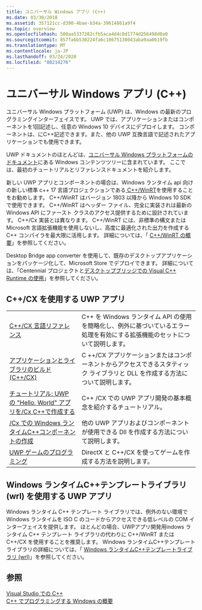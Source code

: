 ```yaml
---
title: ユニバーサル Windows アプリ (C++)
ms.date: 03/30/2018
ms.assetid: 357121cc-d390-4bae-b34a-39614861a9f4
ms.topic: overview
ms.openlocfilehash: 500aa5337382cfb5aca4d4c8d1774d256498d0a0
ms.sourcegitcommit: 857fa6b530224fa6c18675138043aba9aa0619fb
ms.translationtype: MT
ms.contentlocale: ja-JP
ms.lasthandoff: 03/24/2020
ms.locfileid: "80214276"
---
```

# <a name="universal-windows-apps-c"></a>ユニバーサル Windows アプリ (C++)

ユニバーサル Windows プラットフォーム (UWP) は、Windows の最新のプログラミングインターフェイスです。 UWP では、アプリケーションまたはコンポーネントを1回記述し、任意の Windows 10 デバイスにデプロイします。 コンポーネントは、にC++記述できます。また、他の UWP 互換言語で記述されたアプリケーションでも使用できます。

UWP ドキュメントのほとんどは、[ユニバーサル Windows プラットフォームのドキュメント](/windows/uwp/)にある Windows コンテンツツリーに含まれています。 ここでは、最初のチュートリアルとリファレンスドキュメントを紹介します。

新しい UWP アプリとコンポーネントの場合は、Windows ランタイム api 向けの新しい標準 c++ 17 言語プロジェクションである[ C++/WinRT](/windows/uwp/cpp-and-winrt-apis/)を使用することをお勧めします。 C++/WinRT はバージョン 1803 以降から Windows 10 SDK で使用できます。 C++/WinRT はヘッダー ファイル、完全に実装されは最新の Windows API にファースト クラスのアクセス提供するために設計されています。 C++/Cx 実装とは異なります。 C++/WinRT には、非標準の構文または Microsoft 言語拡張機能を使用しないし、高度に最適化された出力を作成する C++ コンパイラを最大限に活用します。 詳細については、「 [ C++/WinRT の概要](/windows/uwp/cpp-and-winrt-apis/intro-to-using-cpp-with-winrt)」を参照してください。

Desktop Bridge app converter を使用して、既存のデスクトップアプリケーションをパッケージ化して、Microsoft Store でデプロイできます。 詳細については、「Centennial プロジェクトと[デスクトップブリッジ](/windows/uwp/porting/desktop-to-uwp-root)[での Visual C++ Runtime の使用](https://blogs.msdn.microsoft.com/vcblog/2016/07/07/using-visual-c-runtime-in-centennial-project)」を参照してください。

## <a name="uwp-apps-that-use-ccx"></a>C++/CX を使用する UWP アプリ

|||
|-|-|
|[C++/CX 言語リファレンス](visual-c-language-reference-c-cx.md)|C++ を Windows ランタイム API の使用を簡略化し、例外に基づいているエラー処理を有効にする拡張機能のセットについて説明します。|
|[アプリケーションとライブラリのビルド (C++/CX)](building-apps-and-libraries-c-cx.md)|C ++/CX アプリケーションまたはコンポーネントからアクセスできるスタティック ライブラリと DLL を作成する方法について説明します。|
|[チュートリアル: UWP の "Hello, World" アプリを/Cx C++で作成する](/windows/uwp/get-started/create-a-basic-windows-10-app-in-cpp)|C++ /CX での UWP アプリ開発の基本概念を紹介するチュートリアル。 |
|[/Cx での Windows ランタイムC++コンポーネントの作成](/windows/uwp/winrt-components/creating-windows-runtime-components-in-cpp)|他の UWP アプリおよびコンポーネントが使用できる Dll を作成する方法について説明します。|
|[UWP ゲームのプログラミング](/windows/uwp/gaming/)|DirectX と C++/CX を使ってゲームを作成する方法を説明します。|

## <a name="uwp-apps-that-use-the-windows-runtime-c-template-library-wrl"></a>Windows ランタイムC++テンプレートライブラリ (wrl) を使用する UWP アプリ

Windows ランタイム C++ テンプレート ライブラリでは、例外のない環境で Windows ランタイムを ISO C のコードからアクセスできる低レベルの COM インターフェイスを提供します。 ほとんどの場合、UWPアプリ開発用indows ランタイム C++ テンプレート ライブラリの代わりに C++/WinRT または C++/CX を使用することを推奨します。 Windows ランタイムC++テンプレートライブラリの詳細については、「 [Windows ランタイムC++テンプレートライブラリ (wrl)](wrl/windows-runtime-cpp-template-library-wrl.md)」を参照してください。

## <a name="see-also"></a>参照

[Visual Studio での C++](../overview/visual-cpp-in-visual-studio.md)<br/>
[C++ でプログラミングする Windows の概要](../windows/overview-of-windows-programming-in-cpp.md)<br/>
